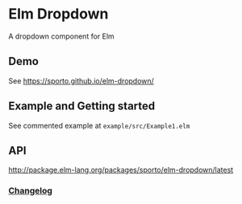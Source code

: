 # Elm Dropdown

A dropdown component for Elm

## Demo

See https://sporto.github.io/elm-dropdown/

## Example and Getting started

See commented example at `example/src/Example1.elm`

## API

<http://package.elm-lang.org/packages/sporto/elm-dropdown/latest>

### [Changelog](./CHANGELOG.md)